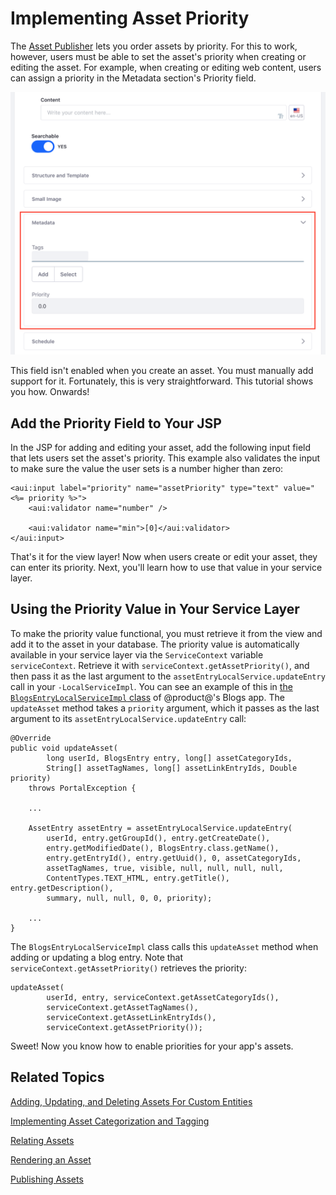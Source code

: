 # Implementing Asset Priority [](id=implementing-asset-priority)

The 
[Asset Publisher](/discover/portal/-/knowledge_base/7-1/publishing-assets) 
lets you order assets by priority. For this to work, however, users must be able
to set the asset's priority when creating or editing the asset. For example,
when creating or editing web content, users can assign a priority in the
Metadata section's Priority field. 

![Figure 1: The Priority field lets users set an asset's priority.](../../images/web-content-categorization.png)

This field isn't enabled when you create an asset. You must manually add support
for it. Fortunately, this is very straightforward. This tutorial shows you how.
Onwards! 

## Add the Priority Field to Your JSP [](id=add-the-priority-field-to-your-jsp)

In the JSP for adding and editing your asset, add the following input field 
that lets users set the asset's priority. This example also validates the input 
to make sure the value the user sets is a number higher than zero: 

    <aui:input label="priority" name="assetPriority" type="text" value="<%= priority %>">
        <aui:validator name="number" />

        <aui:validator name="min">[0]</aui:validator>
    </aui:input>

That's it for the view layer! Now when users create or edit your asset, they can
enter its priority. Next, you'll learn how to use that value in your service
layer. 

## Using the Priority Value in Your Service Layer [](id=using-the-priority-value-in-your-service-layer)

To make the priority value functional, you must retrieve it from the view and
add it to the asset in your database. The priority value is automatically
available in your service layer via the `ServiceContext` variable
`serviceContext`. Retrieve it with `serviceContext.getAssetPriority()`, and then
pass it as the last argument to the `assetEntryLocalService.updateEntry` call in
your `-LocalServiceImpl`. You can see an example of this in 
[the `BlogsEntryLocalServiceImpl` class](https://github.com/liferay/liferay-portal/blob/master/modules/apps/blogs/blogs-service/src/main/java/com/liferay/blogs/service/impl/BlogsEntryLocalServiceImpl.java)
of @product@'s Blogs app. The `updateAsset` method takes a `priority` argument,
which it passes as the last argument to its 
`assetEntryLocalService.updateEntry` 
call: 

    @Override
    public void updateAsset(
            long userId, BlogsEntry entry, long[] assetCategoryIds,
            String[] assetTagNames, long[] assetLinkEntryIds, Double priority)
        throws PortalException {

        ...

        AssetEntry assetEntry = assetEntryLocalService.updateEntry(
            userId, entry.getGroupId(), entry.getCreateDate(),
            entry.getModifiedDate(), BlogsEntry.class.getName(),
            entry.getEntryId(), entry.getUuid(), 0, assetCategoryIds,
            assetTagNames, true, visible, null, null, null, null,
            ContentTypes.TEXT_HTML, entry.getTitle(), entry.getDescription(),
            summary, null, null, 0, 0, priority);

        ...
	}

The `BlogsEntryLocalServiceImpl` class calls this `updateAsset` method when 
adding or updating a blog entry. Note that `serviceContext.getAssetPriority()` 
retrieves the priority: 

    updateAsset(
            userId, entry, serviceContext.getAssetCategoryIds(),
            serviceContext.getAssetTagNames(),
            serviceContext.getAssetLinkEntryIds(),
            serviceContext.getAssetPriority());

Sweet! Now you know how to enable priorities for your app's assets. 

## Related Topics [](id=related-topics)

[Adding, Updating, and Deleting Assets For Custom Entities](/develop/tutorials/-/knowledge_base/7-1/adding-updating-and-deleting-assets-for-custom-entities)

[Implementing Asset Categorization and Tagging](/develop/tutorials/-/knowledge_base/7-1/implementing-asset-categorization-and-tagging)

[Relating Assets](/develop/tutorials/-/knowledge_base/7-1/relating-assets)

[Rendering an Asset](/develop/tutorials/-/knowledge_base/7-1/rendering-an-asset)

[Publishing Assets](/discover/portal/-/knowledge_base/7-1/publishing-assets)
